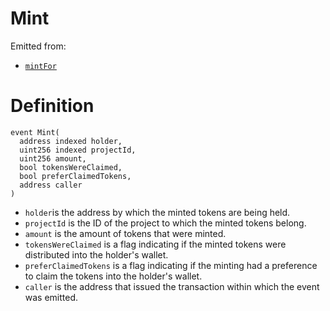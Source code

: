 # Mint

Emitted from:

* [`mintFor`](../write/mintfor.md)

# Definition

```solidity
event Mint(
  address indexed holder,
  uint256 indexed projectId,
  uint256 amount,
  bool tokensWereClaimed,
  bool preferClaimedTokens,
  address caller
)
```

* `holder`is the address by which the minted tokens are being held.
* `projectId` is the ID of the project to which the minted tokens belong.
* `amount` is the amount of tokens that were minted.
* `tokensWereClaimed` is a flag indicating if the minted tokens were distributed into the holder's wallet.
* `preferClaimedTokens` is a flag indicating if the minting had a preference to claim the tokens into the holder's wallet.
* `caller` is the address that issued the transaction within which the event was emitted.
